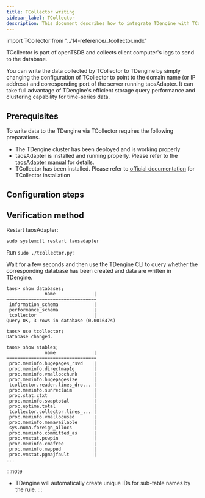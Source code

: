 ```yaml
---
title: TCollector writing
sidebar_label: TCollector
description: This document describes how to integrate TDengine with TCollector.
---
```


import TCollector from "../14-reference/_tcollector.mdx"

TCollector is part of openTSDB and collects client computer's logs to send to the database.

You can write the data collected by TCollector to TDengine by simply changing the configuration of TCollector to point to the domain name (or IP address) and corresponding port of the server running taosAdapter. It can take full advantage of TDengine's efficient storage query performance and clustering capability for time-series data.

## Prerequisites

To write data to the TDengine via TCollector requires the following preparations.
- The TDengine cluster has been deployed and is working properly
- taosAdapter is installed and running properly. Please refer to the [taosAdapter manual](../../reference/taosadapter) for details.
- TCollector has been installed. Please refer to [official documentation](http://opentsdb.net/docs/build/html/user_guide/utilities/tcollector.html#installation-of-tcollector) for TCollector installation

## Configuration steps
<TCollector />

## Verification method

Restart taosAdapter:

```
sudo systemctl restart taosadapter
```

Run `sudo ./tcollector.py`:

Wait for a few seconds and then use the TDengine CLI to query whether the corresponding database has been created and data are written in TDengine.

```
taos> show databases;
              name              |
=================================
 information_schema             |
 performance_schema             |
 tcollector                     |
Query OK, 3 rows in database (0.001647s)

taos> use tcollector;
Database changed.

taos> show stables;
              name              |
=================================
 proc.meminfo.hugepages_rsvd    |
 proc.meminfo.directmap1g       |
 proc.meminfo.vmallocchunk      |
 proc.meminfo.hugepagesize      |
 tcollector.reader.lines_dro... |
 proc.meminfo.sunreclaim        |
 proc.stat.ctxt                 |
 proc.meminfo.swaptotal         |
 proc.uptime.total              |
 tcollector.collector.lines_... |
 proc.meminfo.vmallocused       |
 proc.meminfo.memavailable      |
 sys.numa.foreign_allocs        |
 proc.meminfo.committed_as      |
 proc.vmstat.pswpin             |
 proc.meminfo.cmafree           |
 proc.meminfo.mapped            |
 proc.vmstat.pgmajfault         |
...
```

:::note

- TDengine will automatically create unique IDs for sub-table names by the rule.
:::
